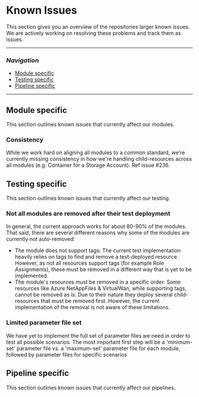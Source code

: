 # Known Issues

This section gives you an overview of the repositories larger known issues. We are actively working on resolving these problems and track them as issues.

---

### _Navigation_

- [Module specific](#module-specific)
- [Testing specific](#testing-specific)
- [Pipeline specific](#pipeline-specific)

---

## Module specific

This section outlines known issues that currently affect our modules.

### Consistency

While we work hard on aligning all modules to a common standard, we're currently missing consistency in how we're handling child-resources across all modules (e.g. Container for a Storage Account). Ref issue #236.

## Testing specific

This section outlines known issues that currently affect our testing.

### Not all modules are removed after their test deployment

In general, the current approach works for about 80-90% of the modules. That said, there are several different reasons why some of the modules are currently not auto-removed:

- The module does not support tags: The current test implementation heavily relies on tags to find and remove a test-deployed resource. However, as not all resources support tags (for example Role Assignments), these must be removed in a different way that is yet to be implemented.
- The module's resources must be removed in a specific order: Some resources like Azure NetAppFiles & VirtualWan, while supporting tags, cannot be removed as is. Due to their nature they deploy several child-resources that must be removed first. However, the current implementation of the removal is not aware of these limitations.

### Limited parameter file set

We have yet to implement the full set of parameter files we need in order to test all possible scenarios. The most important first step will be a 'minimum-set' parameter file vs. a 'maximum-set' parameter file for each module, followed by parameter files for specific scenarios

## Pipeline specific

This section outlines known issues that currently affect our pipelines.
